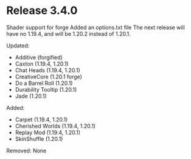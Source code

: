 # Release 3.4.0

Shader support for forge
Added an options.txt file
The next release will have no 1.19.4, and will be 1.20.2 instead of 1.20.1.

Updated:
- Additive (forgified)
- Caxton (1.19.4, 1.20.1)
- Chat Heads (1.19.4, 1.20.1)
- CreativeCore (1.20.1 forge)
- Do a Barrel Roll (1.20.1)
- Durability Tooltip (1.20.1)
- Jade (1.20.1)

Added:
- Carpet (1.19.4, 1.20.1)
- Cherished Worlds (1.19.4, 1.20.1)
- Replay Mod (1.19.4, 1.20.1)
- SkinShuffle (1.20.1)

Removed:
None
